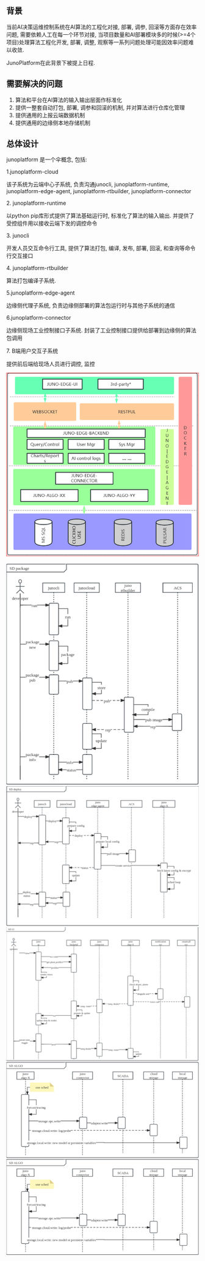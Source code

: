 ## 背景

当前AI决策运维控制系统在AI算法的工程化对接, 部署, 调参, 回滚等方面存在效率问题, 需要依赖人工在每一个环节对接, 当项目数量和AI部署模块多的时候(&gt;=4个项目)处理算法工程化开发, 部署, 调整, 观察等一系列问题处理可能因效率问题难以收敛.

JunoPlatform在此背景下被提上日程.

## 需要解决的问题

1.  算法和平台在AI算法的输入输出层面作标准化
2.  提供一整套自动打包, 部署, 调参和回滚的机制, 并对算法进行仓库化管理
3.  提供通用的上报云端数据机制
4.  提供通用的边缘侧本地存储机制

## 总体设计

junoplatform 是一个伞概念, 包括:

1.junoplatform-cloud

该子系统为云端中心子系统, 负责沟通junocli, junoplatform-runtime, junoplatform-edge-agent, junoplatform-rtbuilder, junoplatform-connector

2\. junoplatform-runtime

以python pip库形式提供了算法基础运行时, 标准化了算法的输入输出. 并提供了受控组件用以接收云端下发的调控命令

3\. junocli

开发人员交互命令行工具, 提供了算法打包, 编译, 发布, 部署, 回滚, 和查询等命令行交互接口

4\. junoplatform-rtbuilder

算法打包编译子系统.

5.junoplatform-edge-agent

边缘侧代理子系统, 负责边缘侧部署的算法包运行时与其他子系统的通信

6.junoplatform-connector

边缘侧现场工业控制接口子系统. 封装了工业控制接口提供给部署到边缘侧的算法包调用

7\. B端用户交互子系统

提供前后端给现场人员进行调控, 监控

<img class="op-uc-image op-uc-image_inline" src="edge.png">   
<img class="op-uc-image op-uc-image_inline" src="sd_package.png">
<img class="op-uc-image op-uc-image_inline" src="sd_deploy.png">
<img class="op-uc-image op-uc-image_inline" src="sd_ui.png">
<img class="op-uc-image op-uc-image_inline" src="sd_algo.png">
<img class="op-uc-image op-uc-image_inline" src="sd_algo.png">